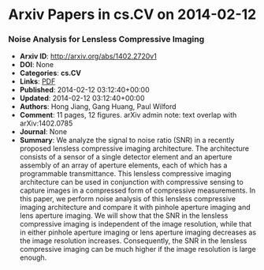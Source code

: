 # Arxiv Papers in cs.CV on 2014-02-12
### Noise Analysis for Lensless Compressive Imaging
- **Arxiv ID**: http://arxiv.org/abs/1402.2720v1
- **DOI**: None
- **Categories**: **cs.CV**
- **Links**: [PDF](http://arxiv.org/pdf/1402.2720v1)
- **Published**: 2014-02-12 03:12:40+00:00
- **Updated**: 2014-02-12 03:12:40+00:00
- **Authors**: Hong Jiang, Gang Huang, Paul Wilford
- **Comment**: 11 pages, 12 figures. arXiv admin note: text overlap with
  arXiv:1402.0785
- **Journal**: None
- **Summary**: We analyze the signal to noise ratio (SNR) in a recently proposed lensless compressive imaging architecture. The architecture consists of a sensor of a single detector element and an aperture assembly of an array of aperture elements, each of which has a programmable transmittance. This lensless compressive imaging architecture can be used in conjunction with compressive sensing to capture images in a compressed form of compressive measurements. In this paper, we perform noise analysis of this lensless compressive imaging architecture and compare it with pinhole aperture imaging and lens aperture imaging. We will show that the SNR in the lensless compressive imaging is independent of the image resolution, while that in either pinhole aperture imaging or lens aperture imaging decreases as the image resolution increases. Consequently, the SNR in the lensless compressive imaging can be much higher if the image resolution is large enough.



